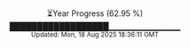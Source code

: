 <p align="center">
⏳Year Progress (62.95 %) <br>
██████████████████▁▁▁▁▁▁▁▁▁▁▁▁ <br>
<sub>Updated: Mon, 18 Aug 2025 18:36:11 GMT</sub>
</p>

